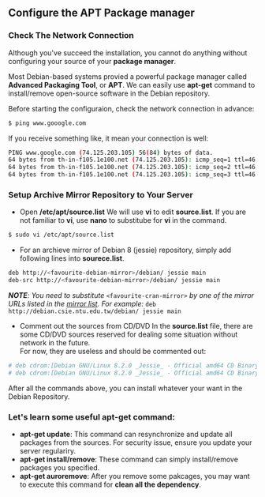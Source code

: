 ## Configure the APT Package manager
### Check The Network Connection

Although you've succeed the installation, you cannot do anything without configuring your source of your **package manager**.

Most Debian-based systems provied a powerful package manager called **Advanced Packaging Tool**, or **APT**. We can easily use **apt-get** command to install/remove open-source software in the Debian repository.


Before starting the configuraion, check the network connection in advance:

```bash
$ ping www.gooogle.com
```

If you receive something like, it mean your connection is well:
```bash
PING www.google.com (74.125.203.105) 56(84) bytes of data.
64 bytes from th-in-f105.1e100.net (74.125.203.105): icmp_seq=1 ttl=46 time=15.6 ms
64 bytes from th-in-f105.1e100.net (74.125.203.105): icmp_seq=2 ttl=46 time=15.4 ms
64 bytes from th-in-f105.1e100.net (74.125.203.105): icmp_seq=3 ttl=46 time=15.6 ms
```

### Setup Archive Mirror Repository to Your Server

- Open **/etc/apt/source.list**
We will use **vi** to edit **source.list**. If you are not familiar to **vi**, use **nano** to substitube for **vi** in the command.
```bash
$ sudo vi /etc/apt/source.list
```

- For an archieve mirror of Debian 8 (jessie) repository, simply add following lines into **sourece.list**.
```bash
deb http://<favourite-debian-mirror>/debian/ jessie main
deb-src http://<favourite-debian-mirror>/debian/ jessie main
```
_**NOTE**: You need to substitute_ `<favourite-cran-mirror>` _by one of the mirror URLs listed in the [mirror list](https://www.debian.org/mirror/list)._
_For example:_ `deb http://debian.csie.ntu.edu.tw/debian/ jessie main`

- Comment out the sources from CD/DVD
In the **source.list** file, there are some CD/DVD sources reserved for dealing some situation without network in the future.   
For now, they are useless and should be commented out:  
```bash
# deb cdrom:[Debian GNU/Linux 8.2.0 _Jessie_ - Official amd64 CD Binary-1 20150906-11:13]/ jessie contrib main
# deb cdrom:[Debian GNU/Linux 8.2.0 _Jessie_ - Official amd64 CD Binary-1 20150906-11:13]/ jessie contrib main
```

After all the commands above, you can install whatever your want in the Debian Repository.

### Let's learn some useful apt-get command:

- **apt-get update**: This command can resynchronize and update all packages from the sources. For security issue, ensure you update your server regulariry.
- **apt-get install/remove**: These command can simply install/remove packages you specified.
- **apt-get auroremove**: After you remove some pakcages, you may want to execute this command for **clean all the dependency**.
